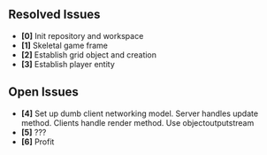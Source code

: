 ## Resolved Issues ##
- **[0]** Init repository and workspace
- **[1]** Skeletal game frame
- **[2]** Establish grid object and creation
- **[3]** Establish player entity

## Open Issues
- **[4]** Set up dumb client networking model. Server handles update method. Clients handle render method. Use objectoutputstream
- **[5]** ???
- **[6]** Profit

